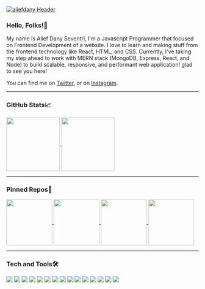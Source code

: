 
[![aliefdany 
Header](https://raw.githubusercontent.com/aliefdany/aliefdany/master/assets/readme_header.png)](https://aliefdany.me/)

### Hello, Folks!👋
My name is Alief Dany Seventri, I'm a Javascript Programmer that focused on Frontend Development of a website. I love to learn and making stuff from the frontend technology like React, HTML, and CSS. Currently, I've taking my step ahead to work with MERN stack (MongoDB, Express, React, and Node) to build scalable, responsive, and performant web application! glad to see you here!

You can find me on [Twitter][1], or on [Instagram][2].

[1]: https://twitter.com/aliefdany
[2]: https://instagram.com/aliefdany

<hr/>

### GitHub Stats📈
<a href="https://github.com/anuraghazra/github-readme-stats"> 
<img height="140px" align="center" src="https://github-readme-stats.vercel.app/api?username=aliefdany&count_private=true&show_icons=true&hide=stars,issues,contribs&theme=merko"/>
</a>

<a href="https://github.com/anuraghazra/github-readme-stats">
  <img height="140px" align="center" src="https://github-readme-stats.vercel.app/api/top-langs/?username=aliefdany&layout=compact&theme=merko"/>
</a>

<hr/>

### Pinned Repos📌
<a align="center" href="https://github.com/aliefdany/adopt-me">
  <img height="120px" align="center" src="https://github-readme-stats.vercel.app/api/pin/?username=aliefdany&repo=adopt-me&theme=ayu-mirage"/>
</a>

<a href="https://github.com/aliefdany/portfolio-website">
  <img height="120px" align="center" src="https://github-readme-stats.vercel.app/api/pin/?username=aliefdany&repo=portfolio-website&theme=blue-green"/>
</a>

<a align="center" href="https://github.com/aliefdany/microsoft-landingpage-redesign">
  <img height="120px" align="center" src="https://github-readme-stats.vercel.app/api/pin/?username=aliefdany&repo=microsoft-landingpage-redesign&theme=slateorange"/>
</a>

<a align="center" href="https://github.com/aliefdany/whatson-indonesia">
  <img height="120px" align="center" src="https://github-readme-stats.vercel.app/api/pin/?username=aliefdany&repo=whatson-indonesia&theme=yeblu"/>
</a>

<hr/>

### Tech and Tools🛠️

[![](https://img.shields.io/badge/Editor-VSCode-blue?logo=visualstudiocode)](https://code.visualstudio.com/)
![](https://img.shields.io/badge/OS-Ubuntu-blue?logo=ubuntu)
![](https://img.shields.io/badge/Code-Javascript-blue?logo=javascript)
![](https://img.shields.io/badge/Code-CSS-blue?logo=css3)
![](https://img.shields.io/badge/Code-HTML-blue?logo=html5)
![](https://img.shields.io/badge/Code-React-blue?logo=react)
![](https://img.shields.io/badge/Code-Node-blue?logo=nodedotjs)
![](https://img.shields.io/badge/DB-Mongo-blue?logo=mongodb)
![](https://img.shields.io/badge/Server-Express-blue?logo=express)
![](https://img.shields.io/badge/Shell-Bash-blue?logo=gnubash)
![](https://img.shields.io/badge/Cloud-DigitalOcean-blue?logo=digitalocean)
![](https://img.shields.io/badge/Tools-ESLint-blue?logo=eslint)
![](https://img.shields.io/badge/Tools-Prettier-blue?logo=prettier)
![](https://img.shields.io/badge/Tools-Babel-blue?logo=babel)
![](https://img.shields.io/badge/Tools-NPM-blue?logo=npm)




<!--
**aliefdany/aliefdany** is a ✨ _special_ ✨ repository because its `README.md` (this file) appears on your GitHub profile.

Here are some ideas to get you started:

- 🔭 I’m currently working on ...
- 🌱 I’m currently learning ...
- 👯 I’m looking to collaborate on ...
- 🤔 I’m looking for help with ...
- 💬 Ask me about ...
- 📫 How to reach me: ...
- 😄 Pronouns: ...
- ⚡ Fun fact: ...
-->
